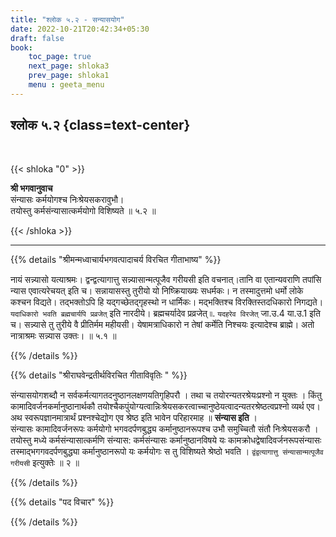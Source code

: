 ```yaml
---
title: "श्लोक ५.२ - सन्यासयोग"
date: 2022-10-21T20:42:34+05:30
draft: false
book:
    toc_page: true
    next_page: shloka3
    prev_page: shloka1
    menu : geeta_menu
---
```




## श्लोक ५.२ {class=text-center}

<br/>

{{< shloka  "0"  >}}

**श्री भगवानुवाच**  
संन्यासः कर्मयोगश्च निःश्रेयसकरावुभौ।  
तयोस्तु कर्मसंन्यासात्कर्मयोगो विशिष्यते ॥ ५.२ ॥

{{< /shloka >}}

---


{{% details "श्रीमन्मध्वाचार्यभगवत्पादाचर्य विरचित  गीताभाष्य" %}}

नायं सन्न्यासो यत्याश्रमः। द्वन्द्वत्यागात्तु 
सन्न्यासान्मत्पूजैव गरीयसी इति वचनात्।तानि वा 
एतान्यवराणि तपांसि न्यास एवात्यरेचयत् इति च। 
सन्नायासस्तु तुरीयो यो निष्क्रियाख्यः सधर्मकः। 
न तस्मादुत्तमो धर्मो लोके कश्चन विद्यते। 
तद्भक्तोऽपि हि यद्गच्छेतद्गृहस्थो न धार्मिकः। 
मद्भक्तिश्च विरक्तिस्तदधिकारो निगद्यते। 
`यदाधिकारो भवति ब्रह्मचार्यपि प्रव्रजेत्` इति नारदीये। 
ब्रह्मचर्यादेव प्रव्रजेत् ৷৷. `यदहरेव विरजेत्` जा.उ.4 या.उ.1 इति च। 
सन्न्यासे तु तुरीये वै प्रीतिर्मम महीयसी। येषामत्राधिकारो न तेषां 
कर्मेति निश्चयः इत्यादेश्च ब्राह्मे। 
अतो नात्राश्रमः सन्न्यास उक्तः। ॥ ५.१ ॥

{{% /details %}}



{{% details "श्रीराघवेन्द्रतीर्थविरचित गीताविवृतिः " %}}

संन्यासयोगशब्दौ न सर्वकर्मत्यागतदनुष्ठानलक्षणयतिगृहिपरौ । 
तथा च तयोरन्यतरश्रेयःप्रश्नो न युक्तः । 
किंतु कामादिवर्जनकर्मानुष्ठानार्थकौ 
तयोश्चैकपुंयोग्यत्वान्निःश्रेयसकरत्वाच्चानुष्ठेयत्वादन्यतरश्रेष्ठत्वप्रश्नो 
व्यर्थ एव।  अथ स्वरूपज्ञानमात्रार्थं प्रश्नश्चेद्योग एव श्रेष्ठ 
इति भावेन परिहारमाह ॥ **संन्यास इति** ।  
संन्यासः कामादिवर्जनरूपः कर्मयोगो भगवदर्पणबुद्ध्य 
कर्मानुष्ठानरूपश्च उभौ समुच्चितौ संतौ निःश्रेयसकरौ । तयोस्तु मध्ये
कर्मसंन्यासात्कर्मणि संन्यास: कर्मसंन्यासः कर्मानुष्ठानविषये यः
कामक्रोधद्वेषादिवर्जनरूपसंन्यासः तस्माद्भगगवदर्पणबुद्ध्या 
कर्मानुष्ठानरूपो यः कर्मयोगः स तु विशिष्यते श्रेष्ठो भवति । 
`द्वंद्वत्यागात्तु संन्यासान्मत्पूजैव गरीयसी` इत्युक्तेः ॥ २ ॥


{{% /details %}}



{{% details "पद विचार" %}}


{{% /details %}}
